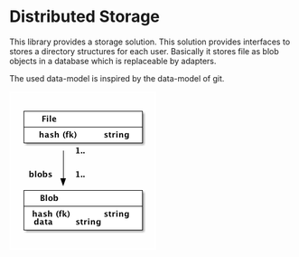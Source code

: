 # Distributed Storage

This library provides a storage solution. This solution provides interfaces to stores a directory structures for each
user. Basically it stores file as blob objects in a database which is replaceable by adapters.

The used data-model is inspired by the data-model of git.

![Data-Model](data-model.png)
